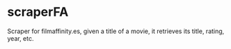 # scraperFA
Scraper for filmaffinity.es, given a title of a movie, it retrieves its title, rating, year, etc.
